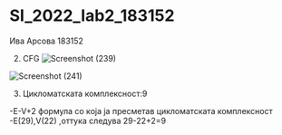 # SI_2022_lab2_183152
Ива Арсова 183152

2. CFG
![Screenshot (239)](https://user-images.githubusercontent.com/82385291/171737787-43856897-2ecf-4bda-a5ba-9f0774db33b5.png)

![Screenshot (241)](https://user-images.githubusercontent.com/82385291/171737880-19c1dc66-4327-458b-b2e7-19fc3242f194.png)

3. Цикломатската комплексност:9

  -E-V+2 формула со која ја пресметав цикломатската комплексност
  -Е(29),V(22) ,оттука следува 29-22+2=9

